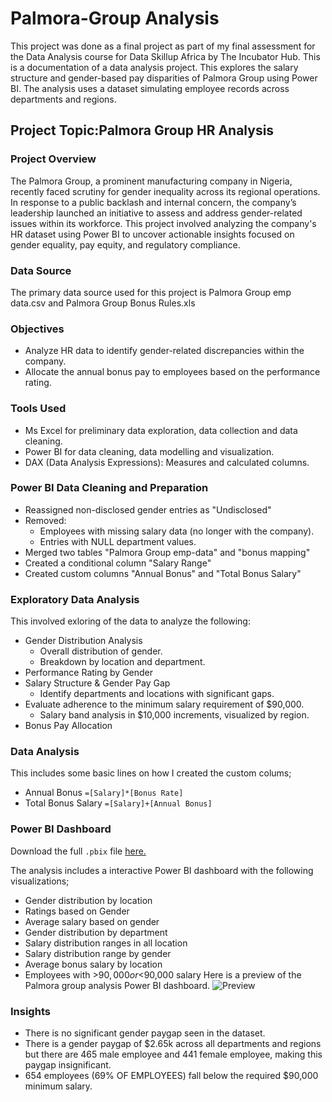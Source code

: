# Palmora-Group Analysis
This project was done as a final project as part of my final assessment for the Data Analysis course for Data Skillup Africa by The Incubator Hub.
This is a documentation of a data analysis project. This explores the salary structure and gender-based pay disparities of Palmora Group using Power BI. The analysis uses a dataset simulating employee records across departments and regions. 

## Project Topic:Palmora Group HR Analysis

### Project Overview
The Palmora Group, a prominent manufacturing company in Nigeria, recently faced scrutiny for gender inequality across its regional operations. In response to a public backlash and internal concern, the company’s leadership launched an initiative to assess and address gender-related issues within its workforce.
This project involved analyzing the company's HR dataset using Power BI to uncover actionable insights focused on gender equality, pay equity, and regulatory compliance.

### Data Source
The primary data source used for this project is Palmora Group emp data.csv and Palmora Group Bonus Rules.xls

### Objectives
- Analyze HR data to identify gender-related discrepancies within the company.
- Allocate the annual bonus pay to employees based on the performance rating.
 
### Tools Used
- Ms Excel for preliminary data exploration, data collection and data cleaning.
- Power BI for data cleaning, data modelling and visualization.
- DAX (Data Analysis Expressions): Measures and calculated columns.

### Power BI Data Cleaning and Preparation
  - Reassigned non-disclosed gender entries as "Undisclosed"
  - Removed:
    -  Employees with missing salary data (no longer with the company).
    -  Entries with NULL department values.
  - Merged two tables "Palmora Group emp-data" and "bonus mapping"
  - Created a conditional column "Salary Range"
  - Created custom columns "Annual Bonus" and "Total Bonus Salary"
   
### Exploratory Data Analysis
This involved exloring of the data to analyze the following:
- Gender Distribution Analysis
   - Overall distribution of gender.
   - Breakdown by location and department.
- Performance Rating by Gender
- Salary Structure & Gender Pay Gap
  - Identify departments and locations with significant gaps.
- Evaluate adherence to the minimum salary requirement of $90,000.
  - Salary band analysis in $10,000 increments, visualized by region.
- Bonus Pay Allocation

### Data Analysis
This includes some basic lines on how I created the custom colums;
- Annual Bonus
``` =[Salary]*[Bonus Rate] ```
- Total Bonus Salary
```=[Salary]+[Annual Bonus] ```

### Power BI Dashboard
Download the full `.pbix` file [here.](https://github.com/Nissi-Olugbode/Palmora-Group-HR-Analysis/blob/main/Palmora%20Group%20project.pbix)

The analysis includes a interactive Power BI dashboard with the following visualizations;
- Gender distribution by location
- Ratings based on Gender
- Average salary based on gender
- Gender distribution by department
- Salary distribution ranges in all location
- Salary distribution range by gender
- Average bonus salary by location
- Employees with >$90,000 or <$90,000 salary
Here is a preview of the Palmora group analysis Power BI dashboard.
![Preview](https://github.com/Nissi-Olugbode/Palmora-Group-HR-Analysis/blob/main/palmora.JPG)
  

### Insights
- There is no significant gender paygap seen in the dataset.
- There is a gender paygap of $2.65k across all departments and regions but there are 465 male employee and 441 female employee, making this paygap insignificant.
- 654 employees (69% OF EMPLOYEES) fall below the required $90,000 minimum salary.


